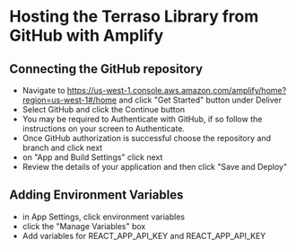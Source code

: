 # Hosting the Terraso Library from GitHub with Amplify

## Connecting the GitHub repository
* Navigate to https://us-west-1.console.aws.amazon.com/amplify/home?region=us-west-1#/home and click "Get Started" button under Deliver
* Select GitHub and click the Continue button
* You may be required to Authenticate with GitHub, if so follow the instructions on your screen to Authenticate.
* Once GitHub authorization is successful choose the repository and branch and click next
* on "App and Build Settings" click next
* Review the details of your application and then click "Save and Deploy"

## Adding Environment Variables
* in App Settings, click environment variables
* click the "Manage Variables" box
* Add variables for REACT_APP_API_KEY and REACT_APP_API_KEY
